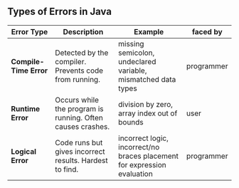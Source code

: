 ## Types of Errors in Java

| Error Type             | Description                                                | Example                                                                  | faced by   |
| ---------------------- | ---------------------------------------------------------- | ------------------------------------------------------------------------ | ---------- |
| **Compile-Time Error** | Detected by the compiler. Prevents code from running.      | missing semicolon, undeclared variable, mismatched data types            | programmer |
| **Runtime Error**      | Occurs while the program is running. Often causes crashes. | division by zero, array index out of bounds                              | user       |
| **Logical Error**      | Code runs but gives incorrect results. Hardest to find.    | incorrect logic, incorrect/no braces placement for expression evaluation | programmer |